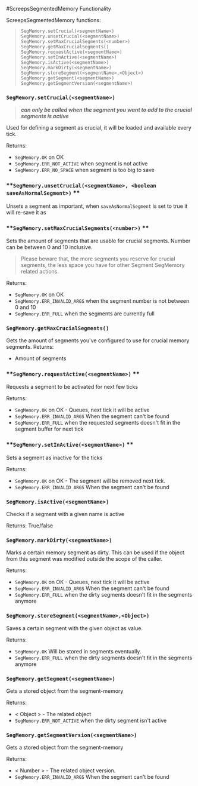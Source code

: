 #ScreepsSegmentedMemory Functionality

ScreepsSegmentedMemory functions:

 
>  `SegMemory.setCrucial(<segmentName>)`
>  `SegMemory.unsetCrucial(<segmentName>)`
>  `SegMemory.setMaxCrucialSegments(<number>)`
>  `SegMemory.getMaxCrucialSegments()`
>  `SegMemory.requestActive(<segmentName>)`
>  `SegMemory.setInActive(<segmentName>)`
>  `SegMemory.isActive(<segmentName>)`
>  `SegMemory.markDirty(<segmentName>)`
>  `SegMemory.storeSegment(<segmentName>,<Object>)`
>  `SegMemory.getSegment(<segmentName>)`
>  `SegMemory.getSegmentVersion(<segmentName>)`


###  **`SegMemory.setCrucial(<segmentName>)`**

> ***can only be called when the segment you want to add to the crucial segments is active***

Used for defining a segment as crucial, it will be loaded and available every tick. 

Returns:

 - `SegMemory.OK` on OK
 - `SegMemory.ERR_NOT_ACTIVE` when segment is not active
 - `SegMemory.ERR_NO_SPACE` when segment is too big to save


###  **`SegMemory.unsetCrucial(<segmentName>, <boolean saveAsNormalSegment>)` **
Unsets a segment as important, when `saveAsNormalSegment` is set to true it will re-save it as 


###  **`SegMemory.setMaxCrucialSegments(<number>)` **

Sets the amount of segments that are usable for crucial segments. Number can be between 0 and 10 inclusive. 

> Please beware that, the more segments you reserve for crucial segments, the less space you have for other Segment SegMemory related actions.

Returns:
 - `SegMemory.OK` on OK
 - `SegMemory.ERR_INVALID_ARGS` when the segment number is not between 0 and 10
 - `SegMemory.ERR_FULL` when the segments are currently full

###  **`SegMemory.getMaxCrucialSegments()`**

Gets the amount of segments you've configured to use for crucial memory segments.
Returns:
 - Amount of segments

###  **`SegMemory.requestActive(<segmentName>)` **

Requests a segment to be activated for next few ticks

Returns:
 - `SegMemory.OK` on OK - Queues, next tick it will be active
 - `SegMemory.ERR_INVALID_ARGS` When the segment can't be found
 - `SegMemory.ERR_FULL` when the requested segments doesn't fit in the segment buffer for next tick

###  **`SegMemory.setInActive(<segmentName>)` **

Sets a segment as inactive for the ticks

Returns:
 - `SegMemory.OK` on OK - The segment will be removed next tick.
 - `SegMemory.ERR_INVALID_ARGS` When the segment can't be found


###  **`SegMemory.isActive(<segmentName>)`**
Checks if a segment with a given name is active

Returns:
    True/false

###  **`SegMemory.markDirty(<segmentName>)`**
Marks a certain memory segment as dirty. This can be used if the object from this segment was modified outside the scope of the caller.


Returns:
 - `SegMemory.OK` on OK - Queues, next tick it will be active
 - `SegMemory.ERR_INVALID_ARGS` When the segment can't be found
 - `SegMemory.ERR_FULL` when the dirty segments doesn't fit in the segments anymore

###  **`SegMemory.storeSegment(<segmentName>,<Object>)`**
Saves a certain segment with the given object as value.

Returns:
 - `SegMemory.OK` Will be stored in segments eventually.
 - `SegMemory.ERR_FULL` when the dirty segments doesn't fit in the segments anymore

###  **`SegMemory.getSegment(<segmentName>)`**

Gets a stored object from the segment-memory

Returns:
 - < Object > - The related object
 - `SegMemory.ERR_NOT_ACTIVE` when the dirty segment isn't active
 
###  **`SegMemory.getSegmentVersion(<segmentName>)`**
Gets a stored object from the segment-memory

Returns:
 - < Number > - The related object version.
 - `SegMemory.ERR_INVALID_ARGS` When the segment can't be found
